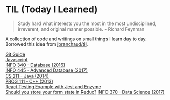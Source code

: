 # TIL (Today I Learned)

> Study hard what interests you the most in the most undisciplined, irreverent, and original manner possible. - Richard Feynman

A collection of code and writings on small things I learn day to day. Borrowed this idea from [jbranchaud/til](https://github.com/jbranchaud/til).

[Git Guide](git.md)  
[Javascript](/weird-js)  
[INFO 340 - Database (2016)](info-340.md)  
[INFO 445 - Advanced Database (2017)](info-445.md)  
[CS 211 - Java (2014)](/cs-211)  
[PROG 111 - C++ (2013)](/prog-111)  
[React Testing Example with Jest and Enzyme](/react-testing-example-lockscreen)  
[Should you store your form state in Redux?](https://goshakkk.name/should-i-put-form-state-into-redux/)
[INFO 370 - Data Science (2017)](/info-370)  
